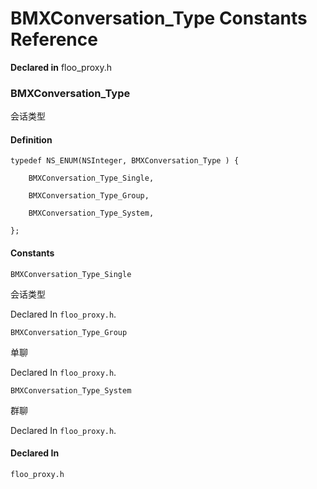 # BMXConversation_Type Constants Reference

  **Declared in** floo_proxy.h  

### BMXConversation_Type

会话类型

#### Definition
    typedef NS_ENUM(NSInteger, BMXConversation_Type ) {   
        
        BMXConversation_Type_Single,
        
        BMXConversation_Type_Group,
        
        BMXConversation_Type_System,
        
    };

#### Constants

<a name="" title="BMXConversation_Type_Single"></a><code>BMXConversation_Type_Single</code>

会话类型

   Declared In `floo_proxy.h`.

<a name="" title="BMXConversation_Type_Group"></a><code>BMXConversation_Type_Group</code>

单聊

   Declared In `floo_proxy.h`.

<a name="" title="BMXConversation_Type_System"></a><code>BMXConversation_Type_System</code>

群聊

   Declared In `floo_proxy.h`.

#### Declared In
`floo_proxy.h`

